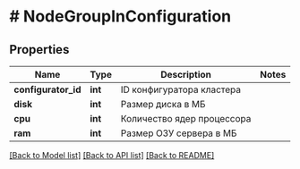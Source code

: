 # # NodeGroupInConfiguration

## Properties

Name | Type | Description | Notes
------------ | ------------- | ------------- | -------------
**configurator_id** | **int** | ID конфигуратора кластера |
**disk** | **int** | Размер диска в МБ |
**cpu** | **int** | Количество ядер процессора |
**ram** | **int** | Размер ОЗУ сервера в МБ |

[[Back to Model list]](../../README.md#models) [[Back to API list]](../../README.md#endpoints) [[Back to README]](../../README.md)
